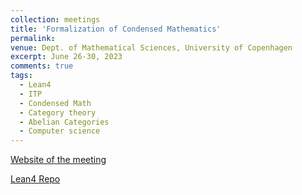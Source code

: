 ```yaml
---
collection: meetings
title: 'Formalization of Condensed Mathematics'
permalink: 
venue: Dept. of Mathematical Sciences, University of Copenhagen
excerpt: June 26-30, 2023
comments: true
tags:
  - Lean4
  - ITP 
  - Condensed Math
  - Category theory 
  - Abelian Categories
  - Computer science
---
```


<a href="https://www.math.ku.dk/english/calendar/events/formalisation-of-mathematics/" target="_blank"> <i class="fa fa-external-link" aria-hidden="true"></i> Website of the meeting </a>

<a href="https://github.com/adamtopaz/CopenhagenMasterclass2023/tree/master" target="_blank"> <i class="fa fa-external-link" aria-hidden="true"></i> Lean4 Repo </a>


